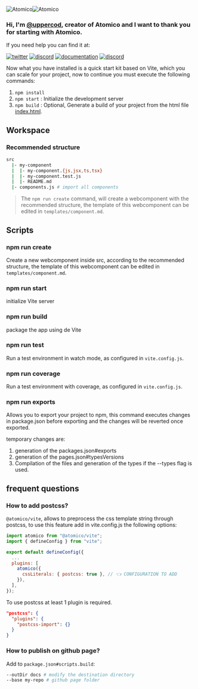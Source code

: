 ![Atomico](https://raw.githubusercontent.com/atomicojs/docs/master/.gitbook/assets/h4.svg)![Atomico](https://raw.githubusercontent.com/atomicojs/docs/master/.gitbook/assets/h3.svg)

### Hi, I'm [@uppercod](https://twitter.com/uppercod), creator of Atomico and I want to thank you for starting with Atomico.

If you need help you can find it at:

[![twitter](https://raw.githubusercontent.com/atomicojs/docs/master/.gitbook/assets/twitter.svg)](https://twitter.com/atomicojs)
[![discord](https://raw.githubusercontent.com/atomicojs/docs/master/.gitbook/assets/discord.svg)](https://discord.gg/7z3rNhmkNE)
[![documentation](https://raw.githubusercontent.com/atomicojs/docs/master/.gitbook/assets/doc-1.svg)](https://atomico.gitbook.io/doc/)
[![discord](https://raw.githubusercontent.com/atomicojs/docs/master/.gitbook/assets/doc.svg)](https://webcomponents.dev/edit/collection/F7dm6YnMEDRtAl57RTXU/d6E4w07fsQbb0CelYQac)

Now what you have installed is a quick start kit based on Vite, which you can scale for your project, now to continue you must execute the following commands:

1. `npm install`
2. `npm start` : Initialize the development server
3. `npm build` : Optional, Generate a build of your project from the html file [index.html](index.html).

## Workspace

### Recommended structure

```bash
src
  |- my-component
  |  |- my-component.{js,jsx,ts,tsx}
  |  |- my-component.test.js
  |  |- README.md
  |- components.js # import all components
```

> The `npm run create` command, will create a webcomponent with the recommended structure, the template of this webcomponent can be edited in `templates/component.md`.

## Scripts

### npm run create

Create a new webcomponent inside src, according to the recommended structure, the template of this webcomponent can be edited in `templates/component.md`.

### npm run start

initialize Vite server

### npm run build

package the app using de Vite

### npm run test

Run a test environment in watch mode, as configured in `vite.config.js`.

### npm run coverage

Run a test environment with coverage, as configured in `vite.config.js`.

### npm run exports

Allows you to export your project to npm, this command executes changes in package.json before exporting and the changes will be reverted once exported.

temporary changes are:

1. generation of the packages.json#exports
2. generation of the pages.json#typesVersions
3. Compilation of the files and generation of the types if the --types flag is used.

## frequent questions

### How to add postcss?

`@atomico/vite`, allows to preprocess the css template string through postcss, to use this feature add in vite.config.js the following options:

```js
import atomico from "@atomico/vite";
import { defineConfig } from "vite";

export default defineConfig({
  ...
  plugins: [
    atomico({
      cssLiterals: { postcss: true }, // 👈 CONFIGURATION TO ADD
    }),
  ],
});
```

To use postcss at least 1 plugin is required.

```json
"postcss": {
  "plugins": {
    "postcss-import": {}
  }
}
```

### How to publish on github page?

Add to `package.json#scripts.build`:

```bash
--outDir docs # modify the destination directory
--base my-repo # github page folder
```
